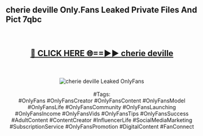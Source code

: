 <h2>cherie deville Only.Fans Leaked Private Files And Pict 7qbc</h2>
<br>
<div align="center">
<h2><a href="https://mediafiles.top/cherie_deville" rel="nofollow">🔴 CLICK HERE 🌐==►► cherie deville</a></h2>
<br>
<br>
<a href="https://mediafiles.top/cherie_deville" rel="nofollow" data-target="animated-image.originalLink"><img src="https://i.ibb.co.com/WyWwxjT/player-gif2.gif" alt="cherie deville Leaked OnlyFans" style="max-width: 100%; display: inline-block;" data-target="animated-image.originalImage"></a>
<br><br>
#Tags:
<br>
#OnlyFans #OnlyFansCreator #OnlyFansContent #OnlyFansModel #OnlyFansLife #OnlyFansCommunity #OnlyFansLaunching #OnlyFansIncome #OnlyFansVids #OnlyFansTips #OnlyFansSuccess #AdultContent #ContentCreator #InfluencerLife #SocialMediaMarketing #SubscriptionService #OnlyFansPromotion #DigitalContent #FanConnect
</div>
<br>